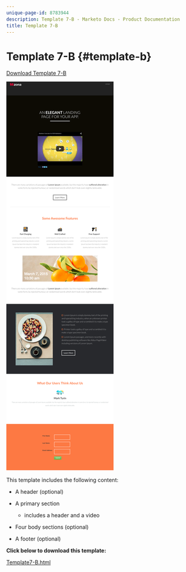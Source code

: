 ```yaml
---
unique-page-id: 8783944
description: Template 7-B - Marketo Docs - Product Documentation
title: Template 7-B
---
```


# Template 7-B {#template-b}

[Download Template 7-B](https://docs.marketo.com/download/attachments/8783944/template-7b.html?version=1&modificationdate=1437693320000&api=v2)

![](assets/image2015-7-29-15-3a13-3a3.png)

This template includes the following content:

* A header (optional)
* A primary section

    * includes a header and a video

* Four body sections (optional)
* A footer (optional)

**Click below to download this template:**

[Template7-B.html](https://docs.marketo.com/download/attachments/8783944/template-7b.html?version=1&modificationdate=1437693320000&api=v2)
